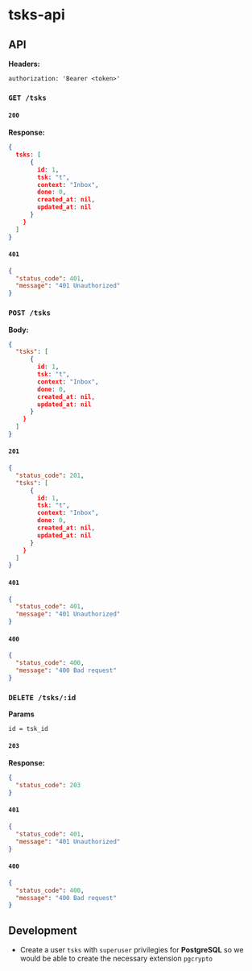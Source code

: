 # tsks-api

## API

**Headers:**

```
authorization: 'Bearer <token>'
```

### `GET /tsks`

#### `200`

**Response:**

```json
{
  tsks: [
      {
        id: 1,
        tsk: "t",
        context: "Inbox",
        done: 0,
        created_at: nil,
        updated_at: nil
      }
    }
  ]
}
```

#### `401`

```json
{
  "status_code": 401,
  "message": "401 Unauthorized"
}
```

### `POST /tsks`

**Body:**

```json
{
  "tsks": [
      {
        id: 1,
        tsk: "t",
        context: "Inbox",
        done: 0,
        created_at: nil,
        updated_at: nil
      }
    }
  ]
}
```

#### `201`

```json
{
  "status_code": 201,
  "tsks": [
      {
        id: 1,
        tsk: "t",
        context: "Inbox",
        done: 0,
        created_at: nil,
        updated_at: nil
      }
    }
  ]
}
```

#### `401`

```json
{
  "status_code": 401,
  "message": "401 Unauthorized"
}
```

#### `400`

```json
{
  "status_code": 400,
  "message": "400 Bad request"
}
```

### `DELETE /tsks/:id`

**Params**

```
id = tsk_id
```

#### `203`

**Response:**

```json
{
  "status_code": 203
}
```

#### `401`

```json
{
  "status_code": 401,
  "message": "401 Unauthorized"
}
```

#### `400`

```json
{
  "status_code": 400,
  "message": "400 Bad request"
}
```

## Development

* Create a user `tsks` with `superuser` privilegies for **PostgreSQL** so we 
would be able to create the necessary extension `pgcrypto`

